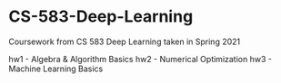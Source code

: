 # CS-583-Deep-Learning
Coursework from CS 583 Deep Learning taken in Spring 2021

hw1 - Algebra & Algorithm Basics
hw2 - Numerical Optimization
hw3 - Machine Learning Basics

